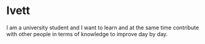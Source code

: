 # Ivett
 I am a university student and I want to learn and at the same time contribute with other people in terms of knowledge to improve day by day.
